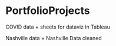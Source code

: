 # PortfolioProjects
COVID data + sheets for dataviz in Tableau

Nashville data + Nashville Data cleaned
